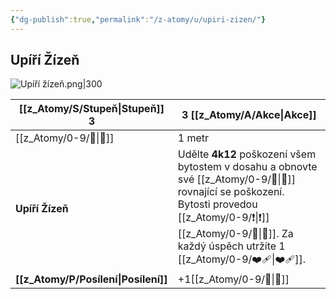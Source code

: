 ```yaml
---
{"dg-publish":true,"permalink":"/z-atomy/u/upiri-zizen/"}
---
```


## Upíří Žízeň
![Upíří žízeň.png|300](/img/user/z_img/Up%C3%AD%C5%99%C3%AD%20%C5%BE%C3%ADze%C5%88.png)

| [[z_Atomy/S/Stupeň\|Stupeň]] 3     | 3 [[z_Atomy/A/Akce\|Akce]]                                                                                                                                                           |
| ---------------- | -------------------------------------------------------------------------------------------------------------------------------------------------------------------- |
| [[z_Atomy/0-9/🫱\|🫱]]           | 1 metr                                                                                                                                                               |
| **Upíří Žízeň**  | Udělte **4k12** poškození všem bytostem v dosahu a obnovte své [[z_Atomy/0-9/💖\|💖]] rovnající se poškození. <br>Bytosti provedou [[z_Atomy/0-9/❗\|❗]][[z_Atomy/0-9/💪\|💪]]. Za každý úspěch utržíte 1 [[z_Atomy/0-9/❤️‍🩹\|❤️‍🩹]]. |
| **[[z_Atomy/P/Posílení\|Posílení]]** | +1[[z_Atomy/0-9/📶\|📶]]                                                                                                                                                             |
